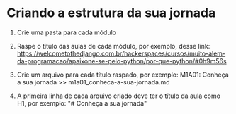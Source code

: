 # Criando a estrutura da sua jornada

<!-- TODO: -->
1. Crie uma pasta para cada módulo

<!-- TODO: -->
2. Raspe o título das aulas de cada módulo, por exemplo, desse link: https://welcometothedjango.com.br/hackerspaces/cursos/muito-alem-da-programacao/apaixone-se-pelo-python/por-que-python/#0h9m56s

<!-- TODO: -->
3. Crie um arquivo para cada título raspado, por exemplo: 
  M1A01: Conheça a sua jornada >> m1a01_conheca-a-sua-jornada.md

<!-- TODO: -->
4. A primeira linha de cada arquivo criado deve ter o título da aula como H1, por exemplo: "# Conheça a sua jornada"
